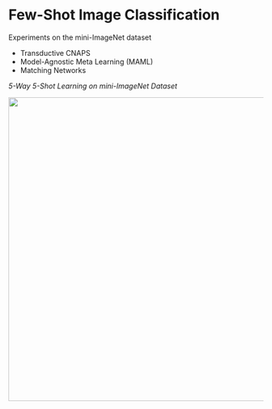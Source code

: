 # Few-Shot Image Classification

Experiments on the mini-ImageNet dataset
 - Transductive CNAPS
 - Model-Agnostic Meta Learning (MAML)
 - Matching Networks


*5-Way 5-Shot Learning on mini-ImageNet Dataset*

<img src="https://user-images.githubusercontent.com/51696913/169417494-c8d3365b-3764-466f-a39b-f56a2b5ffb8e.png" width="600">

